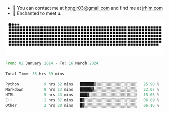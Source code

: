 - 📧 You can contact me at hongjr03@gmail.com and find me at [jrhim.com](https://jrhim.com/)
- 💜 Enchanted to meet u.

![snake_animation](https://raw.githubusercontent.com/hongjr03/hongjr03/output/github-contribution-grid-snake.svg)

<!--START_SECTION:waka-->

```rust
From: 02 January 2024 - To: 16 March 2024

Total Time: 35 hrs 39 mins

Python           9 hrs 52 mins   ██████▒░░░░░░░░░░░░░░░░░░   25.98 %
Markdown         8 hrs 23 mins   █████▓░░░░░░░░░░░░░░░░░░░   22.07 %
HTML             5 hrs 43 mins   ███▓░░░░░░░░░░░░░░░░░░░░░   15.05 %
C++              2 hrs 37 mins   █▓░░░░░░░░░░░░░░░░░░░░░░░   06.89 %
Other            2 hrs 20 mins   █▓░░░░░░░░░░░░░░░░░░░░░░░   06.16 %
```

<!--END_SECTION:waka-->

